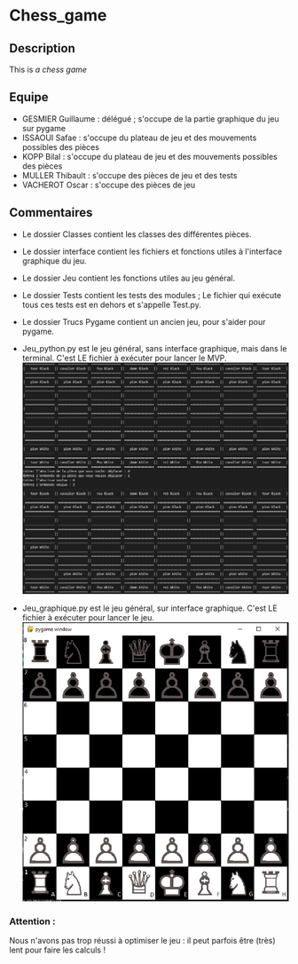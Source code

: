 # Chess_game

## Description
This is *a chess game*

## Equipe
* GESMIER Guillaume : délégué ; s'occupe de la partie graphique du jeu sur pygame
* ISSAOUI Safae : s'occupe du plateau de jeu et des mouvements possibles des pièces
* KOPP Bilal : s'occupe du plateau de jeu et des mouvements possibles des pièces
* MULLER Thibault : s'occupe des pièces de jeu et des tests
* VACHEROT Oscar : s'occupe des pièces de jeu

## Commentaires
* Le dossier Classes contient les classes des différentes pièces.

* Le dossier interface contient les fichiers et fonctions utiles à l'interface graphique du jeu.

* Le dossier Jeu contient les fonctions utiles au jeu général.

* Le dossier Tests contient les tests des modules ; Le fichier qui exécute tous ces tests est en dehors et s'appelle Test.py.

* Le dossier Trucs Pygame contient un ancien jeu, pour s'aider pour pygame.

* Jeu_python.py est le jeu général, sans interface graphique, mais dans le terminal. C'est LE fichier à exécuter pour lancer le MVP.
![alt text](Photos_ReadMe/Jeu_Python.png)

* Jeu_graphique.py est le jeu général, sur interface graphique. C'est LE fichier à exécuter pour lancer le jeu.
![alt text](Photos_ReadMe/Jeu_Graphique.png)

### Attention :
Nous n'avons pas trop réussi à optimiser le jeu : il peut parfois être (très) lent pour faire les calculs !
